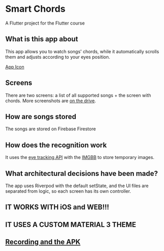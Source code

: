 # Smart Chords

A Flutter project for the Flutter course 

## What is this app about

This app allows you to watch songs' chords, while it automatically scrolls them and adjusts according to your eyes position.

[App Icon](https://user-images.githubusercontent.com/35888414/230712008-e9617308-5259-4663-943d-fd37c37ec57e.png)

## Screens

There are two screens: a list of all supported songs + the screen with chords. More screenshots are [on the drive](https://disk.yandex.com/d/eT2Or7zTcG8LbQ).

## How are songs stored

The songs are stored on Firebase Firestore

## How does the recognition work

It uses the [eye tracking API](https://rapidapi.com/smartclick-smartclick-default/api/eye-tracking-and-gaze-detection) with the [IMGBB](https://api.imgbb.com/) to store temporary images.

## What architectural decisions have been made?

The app uses Riverpod with the default setState, and the UI files are separated from logic, so each screen has its own controller.

## IT WORKS WITH iOS and WEB!!!

## IT USES A CUSTOM MATERIAL 3 THEME 

## [Recording and the APK](https://disk.yandex.com/d/eT2Or7zTcG8LbQ)
